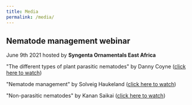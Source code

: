 ```yaml
---
title: Media
permalink: /media/
--- 
```


## Nematode management webinar
June 9th 2021 hosted by **Syngenta Ornamentals East Africa**

"The different types of plant parasitic nematodes" by Danny Coyne ([click here to watch](https://www.youtube.com/watch?v=k8Pl67Qf3NU))

"Nematode management" by Solveig Haukeland ([click here to watch](https://www.youtube.com/watch?v=XuFWsb9YQOQ))

"Non-parasitic nematodes" by Kanan Saikai ([click here to watch](https://www.youtube.com/watch?v=WYr11nKgYF4))

